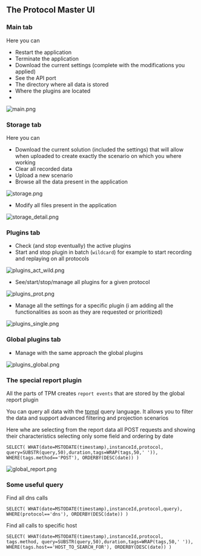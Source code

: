 ## The Protocol Master UI

### Main tab

Here you can

* Restart the application
* Terminate the application
* Download the current settings (complete with the modifications you applied)
* See the API port
* The directory where all data is stored
* Where the plugins are located
*

![main.png](ui/main.png)

### Storage tab

Here you can

* Download the current solution (included the settings) that will allow when uploaded to create exactly the scenario on
  which you where working
* Clear all recorded data
* Upload a new scenario
* Browse all the data present in the application

![storage.png](ui/storage.png)

* Modify all files present in the application

![storage_detail.png](ui/storage_detail.png)

### Plugins tab

* Check (and stop eventually) the active plugins
* Start and stop plugin in batch (`wildcard`) for example to start recording and replaying on all protocols

![plugins_act_wild.png](ui/plugins_act_wild.png)

* See/start/stop/manage all plugins for a given protocol

![plugins_prot.png](ui/plugins_prot.png)

* Manage all the settings for a specific plugin (i am adding all the functionalities as soon as they are requested or
  prioritized)

![plugins_single.png](ui/plugins_single.png)

### Global plugins tab

* Manage with the same approach the global plugins

![plugins_global.png](ui/plugins_global.png)

### The special report plugin

All the parts of TPM creates `report events` that are stored by the global report plugin

You can query all data with the [tpmql](tpmql.md) query language. It allows you to filter the
data and support advanced filtering and projection scenarios

Here whe are selecting from the report data all POST requests and showing their
characteristics selecting only some field and ordering by date

`
SELECT(
    WHAT(date=MSTODATE(timestamp),instanceId,protocol,
        query=SUBSTR(query,50),duration,tags=WRAP(tags,50,' ')),
    WHERE(tags.method=='POST'),
    ORDERBY(DESC(date))
)
`

![global_report.png](ui/global_report.png)


### Some useful query

Find all dns calls

`SELECT(
    WHAT(date=MSTODATE(timestamp),instanceId,protocol,query),
    WHERE(protocol=='dns'),
    ORDERBY(DESC(date))
)`

Find all calls to specific host

`SELECT(
  WHAT(date=MSTODATE(timestamp),instanceId,protocol,
  tags.method,
  query=SUBSTR(query,50),duration,tags=WRAP(tags,50,' ')),
  WHERE(tags.host=='HOST_TO_SEARCH_FOR'),
  ORDERBY(DESC(date))
)`